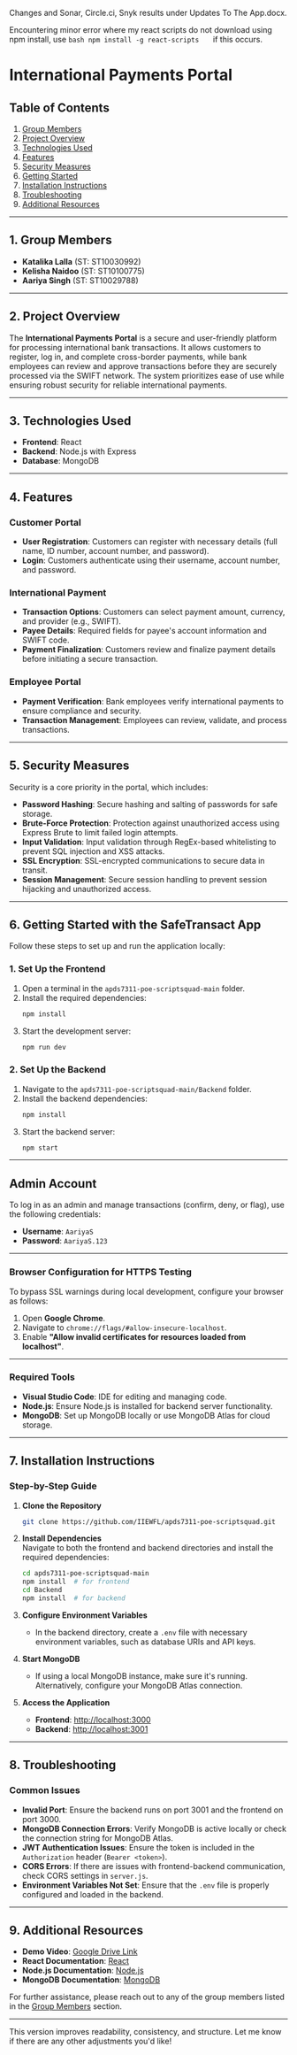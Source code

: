 Changes and Sonar, Circle.ci, Snyk results under Updates To The App.docx.

Encountering minor error where my react scripts do not download using npm install, use  ```bash
npm install -g react-scripts   ```  if this occurs.


# International Payments Portal

## Table of Contents
1. [Group Members](#group-members)
2. [Project Overview](#project-overview)
3. [Technologies Used](#technologies-used)
4. [Features](#features)
5. [Security Measures](#security-measures)
6. [Getting Started](#getting-started)
7. [Installation Instructions](#installation-instructions)
8. [Troubleshooting](#troubleshooting)
9. [Additional Resources](#additional-resources)

---

## 1. Group Members
- **Katalika Lalla** (ST: ST10030992)
- **Kelisha Naidoo** (ST: ST10100775)
- **Aariya Singh** (ST: ST10029788)

---

## 2. Project Overview
The **International Payments Portal** is a secure and user-friendly platform for processing international bank transactions. It allows customers to register, log in, and complete cross-border payments, while bank employees can review and approve transactions before they are securely processed via the SWIFT network. The system prioritizes ease of use while ensuring robust security for reliable international payments.

---

## 3. Technologies Used
- **Frontend**: React
- **Backend**: Node.js with Express
- **Database**: MongoDB

---

## 4. Features

### Customer Portal
- **User Registration**: Customers can register with necessary details (full name, ID number, account number, and password).
- **Login**: Customers authenticate using their username, account number, and password.

### International Payment
- **Transaction Options**: Customers can select payment amount, currency, and provider (e.g., SWIFT).
- **Payee Details**: Required fields for payee's account information and SWIFT code.
- **Payment Finalization**: Customers review and finalize payment details before initiating a secure transaction.

### Employee Portal
- **Payment Verification**: Bank employees verify international payments to ensure compliance and security.
- **Transaction Management**: Employees can review, validate, and process transactions.

---

## 5. Security Measures
Security is a core priority in the portal, which includes:

- **Password Hashing**: Secure hashing and salting of passwords for safe storage.
- **Brute-Force Protection**: Protection against unauthorized access using Express Brute to limit failed login attempts.
- **Input Validation**: Input validation through RegEx-based whitelisting to prevent SQL injection and XSS attacks.
- **SSL Encryption**: SSL-encrypted communications to secure data in transit.
- **Session Management**: Secure session handling to prevent session hijacking and unauthorized access.

---

## 6. Getting Started with the SafeTransact App

Follow these steps to set up and run the application locally:

### 1. Set Up the Frontend
1. Open a terminal in the `apds7311-poe-scriptsquad-main` folder.
2. Install the required dependencies:
   ```bash
   npm install
   ```
3. Start the development server:
   ```bash
   npm run dev
   ```

### 2. Set Up the Backend
1. Navigate to the `apds7311-poe-scriptsquad-main/Backend` folder.
2. Install the backend dependencies:
   ```bash
   npm install
   ```
3. Start the backend server:
   ```bash
   npm start
   ```

---

## Admin Account

To log in as an admin and manage transactions (confirm, deny, or flag), use the following credentials:

- **Username**: `AariyaS`
- **Password**: `AariyaS.123`

---

### Browser Configuration for HTTPS Testing
To bypass SSL warnings during local development, configure your browser as follows:

1. Open **Google Chrome**.
2. Navigate to `chrome://flags/#allow-insecure-localhost`.
3. Enable **"Allow invalid certificates for resources loaded from localhost"**.

---

### Required Tools
- **Visual Studio Code**: IDE for editing and managing code.
- **Node.js**: Ensure Node.js is installed for backend server functionality.
- **MongoDB**: Set up MongoDB locally or use MongoDB Atlas for cloud storage.

---

## 7. Installation Instructions

### Step-by-Step Guide

1. **Clone the Repository**  
   ```bash
   git clone https://github.com/IIEWFL/apds7311-poe-scriptsquad.git
   ```

2. **Install Dependencies**  
   Navigate to both the frontend and backend directories and install the required dependencies:
   ```bash
   cd apds7311-poe-scriptsquad-main
   npm install  # for frontend
   cd Backend
   npm install  # for backend
   ```

3. **Configure Environment Variables**  
   - In the backend directory, create a `.env` file with necessary environment variables, such as database URIs and API keys.

4. **Start MongoDB**  
   - If using a local MongoDB instance, make sure it's running. Alternatively, configure your MongoDB Atlas connection.

5. **Access the Application**  
   - **Frontend**: [http://localhost:3000](http://localhost:3000)
   - **Backend**: [http://localhost:3001](http://localhost:3001)

---

## 8. Troubleshooting

### Common Issues

- **Invalid Port**: Ensure the backend runs on port 3001 and the frontend on port 3000.
- **MongoDB Connection Errors**: Verify MongoDB is active locally or check the connection string for MongoDB Atlas.
- **JWT Authentication Issues**: Ensure the token is included in the `Authorization` header (`Bearer <token>`).
- **CORS Errors**: If there are issues with frontend-backend communication, check CORS settings in `server.js`.
- **Environment Variables Not Set**: Ensure that the `.env` file is properly configured and loaded in the backend.

---

## 9. Additional Resources

- **Demo Video**: [Google Drive Link](https://drive.google.com/drive/folders/11AD3YWT0dndtYNnAnZRbUBEXp8TcqOZE?usp=sharing)
- **React Documentation**: [React](https://reactjs.org/docs/getting-started.html)
- **Node.js Documentation**: [Node.js](https://nodejs.org/en/docs/)
- **MongoDB Documentation**: [MongoDB](https://docs.mongodb.com/)

For further assistance, please reach out to any of the group members listed in the [Group Members](#group-members) section.

---

This version improves readability, consistency, and structure. Let me know if there are any other adjustments you'd like!
